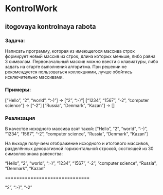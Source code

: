 # KontrolWork
## itogovaya kontrolnaya rabota

### Задача:
Написать программу, которая из имеющегося массива строк формирует новый массив из строк, длина которых меньше, либо равна 3 символам. Первоначальный массив можно ввести с клавиатуры, либо задать на старте выполнения алгоритма. При решении не рекомендуется пользоваться коллекциями, лучше обойтись исключительно массивами.

### Примеры:
[“Hello”, “2”, “world”, “:-)”] → [“2”, “:-)”]
[“1234”, “1567”, “-2”, “computer science”] → [“-2”]
[“Russia”, “Denmark”, “Kazan”] → []

### Реализация
В качестве исходного массива взят такой:
[“Hello”, “2”, “world”, “:-)”, “1234”, “1567”, “-2”, “computer science”, “Russia”, “Denmark”, “Kazan”]

На выходе получаем отображение исходного и итогового массивов, разделённых декоративной горизонтальной строкой, состоящей из 30 символов знака равенства:

“Hello”, “2”, “world”, “:-)”, “1234”, “1567”, “-2”, “computer science”, “Russia”, “Denmark”, “Kazan”

==============================

“2”, “:-)”, “-2”

